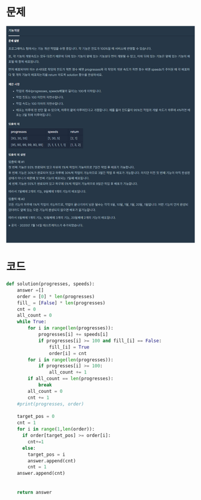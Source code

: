 # 문제

![image](https://github.com/chldydgh4687/00Self-Algorithm/blob/master/programmersOJ/Problem_img/L2_%EA%B8%B0%EB%8A%A5%EA%B0%9C%EB%B0%9C.PNG)

# 코드
```python
def solution(progresses, speeds):
    answer =[]
    order = [0] * len(progresses)
    fill_ = [False] * len(progresses)
    cnt = 0
    all_count = 0
    while True:
        for i in range(len(progresses)):
            progresses[i] += speeds[i]
            if progresses[i] >= 100 and fill_[i] == False:
                fill_[i] = True
                order[i] = cnt
        for i in range(len(progresses)):
            if progresses[i] >= 100:
                all_count += 1
        if all_count == len(progresses):
            break
        all_count = 0
        cnt += 1
    #print(progresses, order)

    target_pos = 0
    cnt = 1
    for i in range(1,len(order)):
      if order[target_pos] >= order[i]:
        cnt+=1
      else:
        target_pos = i
        answer.append(cnt)
        cnt = 1
    answer.append(cnt)


    return answer
```

